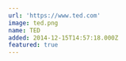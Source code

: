 ```yaml
---
url: 'https://www.ted.com'
image: ted.png
name: TED
added: 2014-12-15T14:57:18.000Z
featured: true
---
```

